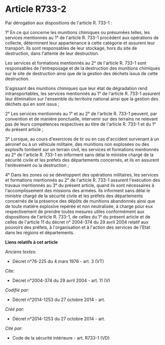 # Article R733-2

Par dérogation aux dispositions de l'article R. 733-1 : 

1° En ce qui concerne les munitions chimiques ou présumées telles, les services mentionnés au 1° de l'article R. 733-1
procèdent aux opérations de collecte, déterminent leur appartenance à cette catégorie et assurent leur transport. Ils sont
responsables de leur stockage, hors du site de destruction, dans l'attente de leur destruction. 

Les services et formations mentionnés au 2° de l'article R. 733-1 sont responsables de l'entreposage et de la destruction des
munitions chimiques sur le site de destruction ainsi que de la gestion des déchets issus de cette destruction. 

S'agissant des munitions chimiques que leur état de dégradation rend intransportables, les services mentionnés au 1° de
l'article R. 733-1 assurent leur élimination sur l'ensemble du territoire national ainsi que la gestion des déchets qui en
sont issus ; 

2° Les services mentionnés au 1° et au 2° de l'article R. 733-1 peuvent, par convention et de manière ponctuelle, intervenir
sur des terrains ne relevant pas de leurs compétences respectives au titre de l'article R. 733-1 et du 1° du présent
article ; 

3° Lorsque, au cours d'exercices de tir ou en cas d'accident survenant à un aéronef ou à un véhicule militaire, des munitions
non explosées ou des explosifs tombent sur un terrain civil, les services et formations mentionnés au 2° de l'article R.
733-1 en informent sans délai le ministre chargé de la sécurité civile et les préfets des départements concernés, et ils en
assurent l'enlèvement ou la destruction ; 

4° Dans les zones où se développent des opérations militaires, les services et formations mentionnés au 2° de l'article R.
733-1 assurent l'exécution des travaux mentionnés au 3° du présent article, quand ils sont nécessaires à l'accomplissement
des missions des armées. Ils informent sans délai le ministre chargé de la sécurité civile et les préfets des départements
concernés de la présence des dépôts de munitions abandonnés ainsi que de toute matière explosive repérée et non neutralisée,
à charge pour eux respectivement de prendre toutes mesures utiles conformément aux dispositions de l'article R. 733-1, de
celles du 1° du présent article et de celles de l'article 11 du décret n° 2004-374 du 29 avril 2004 relatif aux pouvoirs des
préfets, à l'organisation et à l'action des services de l'Etat dans les régions et départements.

**Liens relatifs à cet article**

_Anciens textes_:

  - Décret n°76-225 du 4 mars 1976 - art. 3 (VT)

_Cite_:

  - Décret n°2004-374 du 29 avril 2004 - art. 11 (V)

_Codifié par_:

  - Décret n°2014-1253 du 27 octobre 2014 - art.

_Créé par_:

  - Décret n°2014-1253 du 27 octobre 2014 - art.

_Cité par_:

  - Code de la sécurité intérieure - art. R733-1 (VD)
